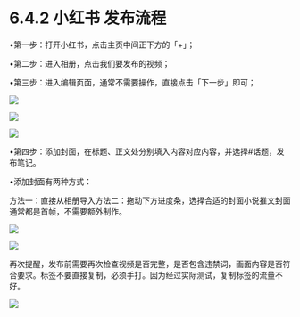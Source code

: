 # 6.4.2 小红书 发布流程

•第一步：打开小红书，点击主页中间正下方的「+」；

•第二步：进入相册，点击我们要发布的视频；

•第三步：进入编辑页面，通常不需要操作，直接点击「下一步」即可；

![](img/ec980dc811bf8ac3af96e677d005f2ae.png)

![](img/fd360c37177325547f40beb035925677.png)

![](img/062cb0faee15dfbb8c1e1e03f7be6537.png)

•第四步：添加封面，在标题、正文处分别填入内容对应内容，并选择#话题，发布笔记。

•添加封面有两种方式：

方法一：直接从相册导入方法二：拖动下方进度条，选择合适的封面小说推文封面通常都是首帧，不需要额外制作。

![](img/cfd4b541b8b1b9b8f16ef17220e6457b.png)

![](img/d204a22f96c9389a90592f5cb0d0828d.png)

再次提醒，发布前需要再次检查视频是否完整，是否包含违禁词，画面内容是否符合要求。标签不要直接复制，必须手打。因为经过实际测试，复制标签的流量不好。

![](img/8cd4882c394e0a215918dd25d4aa188b.png)